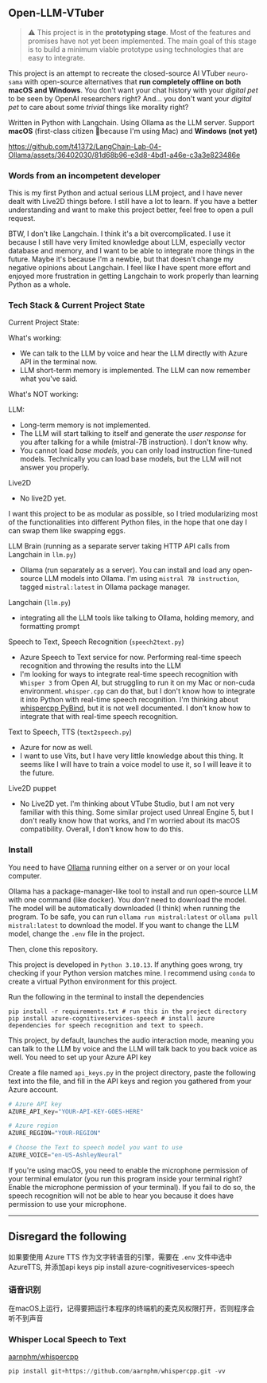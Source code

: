 ## Open-LLM-VTuber

> :warning: This project is in the **prototyping stage**. Most of the features and promises have not yet been implemented. The main goal of this stage is to build a minimum viable prototype using technologies that are easy to integrate.

This project is an attempt to recreate the closed-source AI VTuber `neuro-sama` with open-source alternatives that **run completely offline on both macOS and Windows**. You don't want your chat history with your *digital pet* to be seen by OpenAI researchers right? And... you don't want your *digital pet* to care about some *trivial* things like morality right?

Written in Python with Langchain. Using Ollama as the LLM server. Support **macOS** (first-class citizen 🙌because I'm using Mac) and **Windows** **(not yet)**


https://github.com/t41372/LangChain-Lab-04-Ollama/assets/36402030/81d68b96-e3d8-4bd1-a46e-c3a3e823486e


### Words from an incompetent developer

This is my first Python and actual serious LLM project, and I have never dealt with Live2D things before. I still have a lot to learn. If you have a better understanding and want to make this project better, feel free to open a pull request.

BTW, I don't like Langchain. I think it's a bit overcomplicated. I use it because I still have very limited knowledge about LLM, especially vector database and memory, and I want to be able to integrate more things in the future. Maybe it's because I'm a newbie, but that doesn't change my negative opinions about Langchain. I feel like I have spent more effort and enjoyed more frustration in getting Langchain to work properly than learning Python as a whole.



### Tech Stack & Current Project State

Current Project State:

What's working:

- We can talk to the LLM by voice and hear the LLM directly with Azure API in the terminal now.
- LLM short-term memory is implemented. The LLM can now remember what you've said.

What's NOT working:

LLM:

- Long-term memory is not implemented.
- The LLM will start talking to itself and generate the *user response* for you after talking for a while (mistral-7B instruction). I don't know why.
- You cannot load *base models*, you can only load instruction fine-tuned models. Technically you can load base models, but the LLM will not answer you properly.

Live2D

- No live2D yet. 



I want this project to be as modular as possible, so I tried modularizing most of the functionalities into different Python files, in the hope that one day I can swap them like swapping eggs.

LLM Brain (running as a separate server taking HTTP API calls from Langchain in `llm.py`)

- Ollama (run separately as a server). You can install and load any open-source LLM models into Ollama. I'm using `mistral 7B instruction`, tagged `mistral:latest` in Ollama package manager.

Langchain (`llm.py`)

- integrating all the LLM tools like talking to Ollama, holding memory, and formatting prompt

Speech to Text, Speech Recognition (`speech2text.py`)

- Azure Speech to Text service for now. Performing real-time speech recognition and throwing the results into the LLM
- I'm looking for ways to integrate real-time speech recognition with `Whisper 3` from Open AI, but struggling to run it on my Mac or non-cuda environment. `whisper.cpp` can do that, but I don't know how to integrate it into Python with real-time speech recognition. I'm thinking about [whispercpp PyBind](https://github.com/aarnphm/whispercpp), but it is not well documented. I don't know how to integrate that with real-time speech recognition.

Text to Speech, TTS (`text2speech.py`)

- Azure for now as well. 
- I want to use Vits, but I have very little knowledge about this thing. It seems like I will have to train a voice model to use it, so I will leave it to the future.

Live2D puppet

- No Live2D yet. I'm thinking about VTube Studio, but I am not very familiar with this thing. Some similar project used Unreal Engine 5, but I don't really know how that works, and I'm worried about its macOS compatibility. Overall, I don't know how to do this.



### Install

You need to have [Ollama](https://github.com/jmorganca/ollama) running either on a server or on your local computer. 

Ollama has a package-manager-like tool to install and run open-source LLM with one command (like docker). You *don't* need to download the model. The model will be automatically downloaded (I think) when running the program. To be safe, you can run `ollama run mistral:latest` or `ollama pull mistral:latest` to download the model. If you want to change the LLM model, change the `.env` file in the project.



Then, clone this repository.

This project is developed in `Python 3.10.13`. If anything goes wrong, try checking if your Python version matches mine. I recommend using `conda` to create a virtual Python environment for this project. 

Run the following in the terminal to install the dependencies

~~~shell
pip install -r requirements.txt # run this in the project directory
pip install azure-cognitiveservices-speech # install azure dependencies for speech recognition and text to speech.
~~~

This project, by default, launches the audio interaction mode, meaning you can talk to the LLM by voice and the LLM will talk back to you back voice as well. You need to set up your Azure API key



Create a file named `api_keys.py` in the project directory, paste the following text into the file, and fill in the API keys and region you gathered from your Azure account.

~~~python
# Azure API key
AZURE_API_Key="YOUR-API-KEY-GOES-HERE"

# Azure region
AZURE_REGION="YOUR-REGION"

# Choose the Text to speech model you want to use
AZURE_VOICE="en-US-AshleyNeural"
~~~



If you're using macOS, you need to enable the microphone permission of your terminal emulator (you run this program inside your terminal right? Enable the microphone permission of your terminal). If you fail to do so, the speech recognition will not be able to hear you because it does have permission to use your microphone.



---







## Disregard the following



如果要使用 Azure TTS 作为文字转语音的引擎，需要在 `.env` 文件中选中 AzureTTS, 并添加api keys
pip install azure-cognitiveservices-speech








### 语音识别
在macOS上运行，记得要把运行本程序的终端机的麦克风权限打开，否则程序会听不到声音


### Whisper Local Speech to Text

[aarnphm/whispercpp](https://github.com/aarnphm/whispercpp)
~~~python
pip install git+https://github.com/aarnphm/whispercpp.git -vv
~~~


